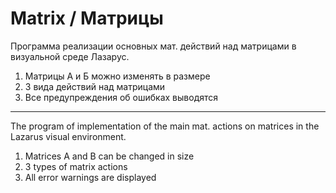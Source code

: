 # Matrix / Матрицы
Программа реализации основных мат. действий над матрицами в визуальной среде Лазарус. 
1. Матрицы А и Б можно изменять в размере 
2. 3 вида действий над матрицами
3. Все предупреждения об ошибках выводятся 

--------------------------------------------------------------------------------------

The program of implementation of the main mat. actions on matrices in the Lazarus visual environment.  
1. Matrices A and B can be changed in size   
2. 3 types of matrix actions  
3. All error warnings are displayed  
